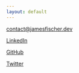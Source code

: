 ```yaml
---
layout: default
---
```


[contact@jamesfischer.dev](mailto:contact@jamesfischer.dev)

[LinkedIn](https://www.linkedin.com/in/jamesfischer-dev)

[GitHub](https://github.com/jamesfischer8)

[Twitter](https://x.com/jamesfischer)

